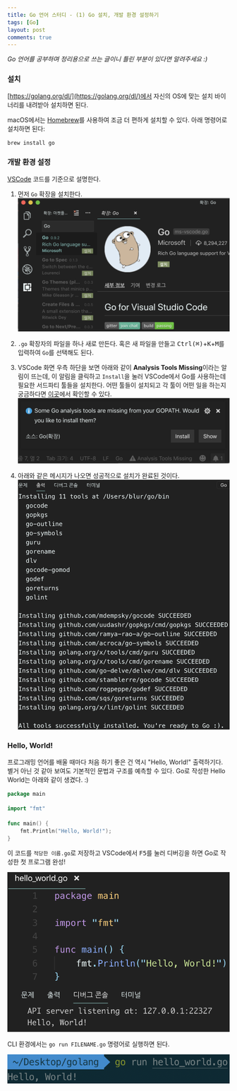 ```yaml
---
title: Go 언어 스터디 - (1) Go 설치, 개발 환경 설정하기
tags: [Go]
layout: post
comments: true
---
```


*Go 언어를 공부하며 정리용으로 쓰는 글이니 틀린 부분이 있다면 알려주세요 :)*


### 설치

[https://golang.org/dl/](https://golang.org/dl/)에서 자신의 OS에 맞는 설치 바이너리를 내려받아 설치하면 된다.

macOS에서는 [Homebrew](https://brew.sh)를 사용하여 조금 더 편하게 설치할 수 있다. 아래 명령어로 설치하면 된다:

```sh
brew install go
```


### 개발 환경 설정

[VSCode](https://code.visualstudio.com) 코드를 기준으로 설명한다.


1. 먼저 `Go` 확장을 설치한다.
![Install Go Exntension](/images/golang-study-1/vscode-extension.png)


2. `.go` 확장자의 파일을 하나 새로 만든다. 혹은 새 파일을 만들고 <kbd>Ctrl(⌘)</kbd>+<kbd>K</kbd>+<kbd>M</kbd>를 입력하여 `Go`를 선택해도 된다.


3. VSCode 화면 우측 하단을 보면 아래와 같이 **Analysis Tools Missing**이라는 알림이 뜨는데, 이 알림을 클릭하고 `Install`을 눌러 VSCode에서 Go를 사용하는데 필요한 서드파티 툴들을 설치한다. 어떤 툴들이 설치되고 각 툴이 어떤 일을 하는지 궁금하다면 [이곳](https://github.com/Microsoft/vscode-go/wiki/Go-tools-that-the-Go-extension-depends-on)에서 확인할 수 있다.
![Install Go Analysis Tools](/images/golang-study-1/install-go-tools.png)


4. 아래와 같은 메시지가 나오면 성공적으로 설치가 완료된 것이다.
![Install Go Analysis Tools](/images/golang-study-1/go-tools-install-log.png)


### Hello, World!

프로그래밍 언어를 배울 때마다 처음 하기 좋은 건 역시 "Hello, World!" 출력하기다. 별거 아닌 것 같아 보여도 기본적인 문법과 구조를 예측할 수 있다. Go로 작성한 Hello World는 아래와 같이 생겼다. :)

```go
package main

import "fmt"

func main() {
	fmt.Println("Hello, World!");
}
```

이 코드를 `적당한 이름.go`로 저장하고 VSCode에서 <kbd>F5</kbd>를 눌러 디버깅을 하면 Go로 작성한 첫 프로그램 완성!

![Hello World in Go](/images/golang-study-1/hello-world.png)

CLI 환경에서는 `go run FILENAME.go` 명령어로 실행하면 된다.

![Hello World in Go](/images/golang-study-1/run-go-in-cli.png)
